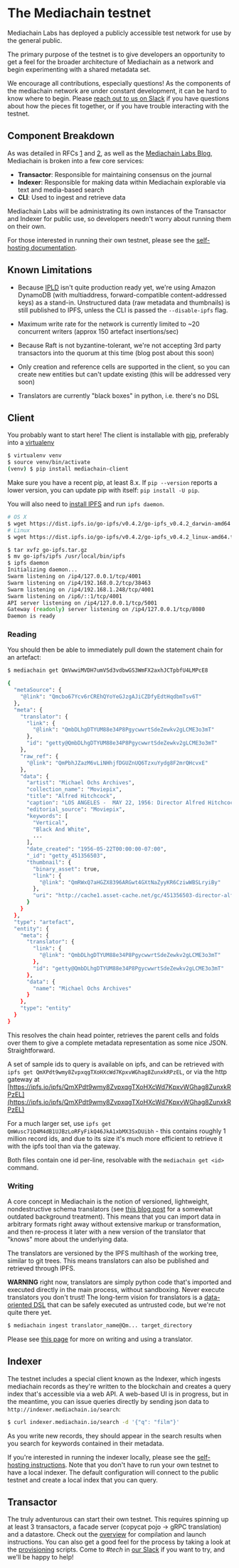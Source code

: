 # The Mediachain testnet

Mediachain Labs has deployed a publicly accessible test network for use by the
general public.

The primary purpose of the testnet is to give developers an opportunity to
get a feel for the broader architecture of Mediachain as a network and begin
experimenting with a shared metadata set.

We encourage all contributions, especially questions!  As the components of the
mediachain network are under constant development, it can be hard to know where
to begin.  Please [reach out to us on Slack](//slack.mediachain.io) if you
have questions about how the pieces fit together, or if you have trouble
interacting with the testnet.


## Component Breakdown

As was detailed in RFCs
[1](https://github.com/mediachain/mediachain/blob/master/rfc/mediachain-rfc-1.md)
and
[2](https://github.com/mediachain/mediachain/blob/master/rfc/mediachain-rfc-2.md),
as well as the [Mediachain Labs Blog](http://blog.mediachain.io/), Mediachain is
broken into a few core services:

- **Transactor**: Responsible for maintaining consensus on the journal
- **Indexer**: Responsible for making data within Mediachain explorable via text
  and media-based search
- **CLI**: Used to ingest and retrieve data

Mediachain Labs will be administrating its own instances of the Transactor
and Indexer for public use, so developers needn't worry about running them on
their own.

For those interested in running their own testnet, please see the [self-hosting documentation](selfhosting.md).


## Known Limitations

* Because [IPLD](https://github.com/ipfs/go-ipld) isn't quite production ready yet,
  we're using Amazon DynamoDB (with multiaddress, forward-compatible content-addressed keys)
  as a stand-in. Unstructured data (raw metadata and thumbnails) is still published to IPFS,
   unless the CLI is passed the `--disable-ipfs` flag.

* Maximum write rate for the network is currently limited to ~20 concurrent writers
  (approx 150 artefact insertions/sec)

* Because Raft is not byzantine-tolerant, we're not accepting 3rd party transactors
  into the quorum at this time (blog post about this soon)

* Only creation and reference cells are supported in the client, so you can create new entities but can't update
  existing (this will be addressed very soon)

* Translators are currently "black boxes" in python, i.e. there's no DSL


## Client

You probably want to start here! The client is installable with [pip](https://pip.pypa.io/en/stable/),
preferably into a [virtualenv](https://virtualenv.pypa.io/en/stable/userguide/)

```bash
$ virtualenv venv
$ source venv/bin/activate
(venv) $ pip install mediachain-client
```

Make sure you have a recent pip, at least 8.x. If `pip --version` reports a lower version,
you can update pip with itself: `pip install -U pip`.

You will also need to [install IPFS](https://ipfs.io/docs/install/) and
run `ipfs daemon`.

```bash
# OS X
$ wget https://dist.ipfs.io/go-ipfs/v0.4.2/go-ipfs_v0.4.2_darwin-amd64.tar.gz
# Linux
$ wget https://dist.ipfs.io/go-ipfs/v0.4.2/go-ipfs_v0.4.2_linux-amd64.tar.gz

$ tar xvfz go-ipfs.tar.gz
$ mv go-ipfs/ipfs /usr/local/bin/ipfs
$ ipfs daemon
Initializing daemon...
Swarm listening on /ip4/127.0.0.1/tcp/4001
Swarm listening on /ip4/192.168.0.2/tcp/38463
Swarm listening on /ip4/192.168.1.248/tcp/4001
Swarm listening on /ip6/::1/tcp/4001
API server listening on /ip4/127.0.0.1/tcp/5001
Gateway (readonly) server listening on /ip4/127.0.0.1/tcp/8080
Daemon is ready
```

### Reading

You should then be able to immediately pull down the statement chain for an artefact:

```bash
$ mediachain get QmVwwiMVDH7umVSd3vdbwGS3WmFX2axhJCTpbfU4LMPcE8

{
  "metaSource": {
    "@link": "Qmcbo67Ycv6rCREhQYoYeGJzgAJiCZDfyEdtHqdbmTsv6T"
  },
  "meta": {
    "translator": {
      "link": {
        "@link": "QmbDLhgDTYUM88e34P8PgycwwrtSdeZewkv2gLCME3o3mT"
      },
      "id": "getty@QmbDLhgDTYUM88e34P8PgycwwrtSdeZewkv2gLCME3o3mT"
    },
    "raw_ref": {
      "@link": "QmPbhJZazM6vLiNHhjfDGUZnUQ6TzxuYydg8F2mrQHcvxE"
    },
    "data": {
      "artist": "Michael Ochs Archives",
      "collection_name": "Moviepix",
      "title": "Alfred Hitchcock",
      "caption": "LOS ANGELES -  MAY 22, 1956: Director Alfred Hitchcock with actor Jimmy Stewart and actress Doris Day at the premier of 'The Man Who Knew Too Much' in Los Angeles, California. (Photo by Earl Leaf/Michael Ochs Archives/Getty Images)",
      "editorial_source": "Moviepix",
      "keywords": [
        "Vertical",
        "Black And White",
        ...
      ],
      "date_created": "1956-05-22T00:00:00-07:00",
      "_id": "getty_451356503",
      "thumbnail": {
        "binary_asset": true,
        "link": {
          "@link": "QmRWxQ7aHGZX8396ARGwt4GXtNaZyyKR6CziwWBSLryiBy"
        },
        "uri": "http://cache1.asset-cache.net/gc/451356503-director-alfred-hitchcock-with-actor-jimmy-gettyimages.jpg?v=1&c=IWSAsset&k=2&d=GkZZ8bf5zL1ZiijUmxa7QUFN5yfBDADlXbpJ1E1eyY2Njoqu%2f2BqqxBjwB509RuIt8%2b8q1YrWpXJ7oa5%2fEsS%2bA%3d%3d&b=Ng=="
      }
    }
  },
  "type": "artefact",
  "entity": {
    "meta": {
      "translator": {
        "link": {
          "@link": "QmbDLhgDTYUM88e34P8PgycwwrtSdeZewkv2gLCME3o3mT"
        },
        "id": "getty@QmbDLhgDTYUM88e34P8PgycwwrtSdeZewkv2gLCME3o3mT"
      },
      "data": {
        "name": "Michael Ochs Archives"
      }
    },
    "type": "entity"
  }
}
```

This resolves the chain head pointer, retrieves the parent cells and folds over them to give a complete
metadata representation as some nice JSON. Straightforward.

A set of sample ids to query is available on ipfs, and can be retrieved with `ipfs get QmXPdt9wmy8ZvpxqgTXoHXcWd7KpxvWGhag8ZunxkRPzEL`,
or via the http gateway at [https://ipfs.io/ipfs/QmXPdt9wmy8ZvpxqgTXoHXcWd7KpxvWGhag8ZunxkRPzEL](https://ipfs.io/ipfs/QmXPdt9wmy8ZvpxqgTXoHXcWd7KpxvWGhag8ZunxkRPzEL)

For a much larger set, use `ipfs get QmWusc71Q4M4dB1UJBzLoRFyFikQ46JkA1xbMX3SxDUibh` - this contains roughly 1 million
record ids, and due to its size it's much more efficient to retrieve it with the ipfs tool than via the gateway.

Both files contain one id per-line, resolvable with the `mediachain get <id>` command.

### Writing

A core concept in Mediachain is the notion of versioned, lightweight, nondestructive schema translators
(see [this blog post](https://blog.mediachain.io/mediachain-developer-update-supplemental-translators-6abe3707030a#.260jpzr5c) for a somewhat outdated background treatment). This means that you can import data in arbitrary formats right away
without extensive markup or transformation, and then re-process it later with a new version of the translator that
"knows" more about the underlying data.

The translators are versioned by the IPFS multihash of the working tree, similar to git trees. This means translators can also be published and retrieved through IPFS.

**WARNING** right now, translators are simply python code that's imported and executed directly in the main process, without sandboxing. Never execute translators you don't trust! The long-term vision for translators is a [data-oriented DSL](https://github.com/mediachain/mediachain-client/issues/70) that can be safely executed as untrusted code, but we're not quite there yet.

```bash
$ mediachain ingest translator_name@Qm... target_directory
```

Please see [this page](translators.md) for more on writing and using a translator.

## Indexer

The testnet includes a special client known as the Indexer, which ingests mediachain
records as they're written to the blockchain and creates a query index that's
accessible via a web API.  A web-based UI is in progress, but in the meantime,
you can issue queries directly by sending json data to `http://indexer.mediachain.io/search`:

```bash
$ curl indexer.mediachain.io/search -d '{"q": "film"}'
```

As you write new records, they should appear in the search results when you search
for keywords contained in their metadata.

If you're interested in running the indexer locally, please see the [self-hosting instructions](selfhosting.md#indexer).
Note that you don't have to run your own testnet to have a local indexer.  The default configuration
will connect to the public testnet and create a local index that you can query.

## Transactor

The truly adventurous can start their own testnet. This requires spinning up at least 3 transactors,
a facade server (copycat pojo -> gRPC translation) and a datastore. Check out the [overview](selfhosting.md)
for compilation and launch instructions.  You can also get a good feel for the process by
taking a look at the [provisioning](https://github.com/mediachain/mediachain/tree/release-0.1.0/provisioning/playbooks)
scripts.  Come to _#tech_ in [our Slack](//slack.mediachain.io) if you want to try, and we'll be happy to help!


